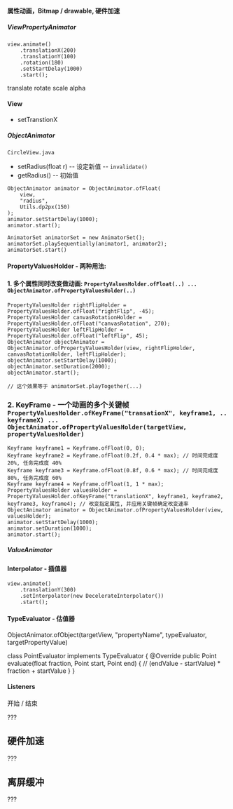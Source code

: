 #### 属性动画，Bitmap / drawable, 硬件加速


##### ViewPropertyAnimator

```
view.animate()
	.translationX(200)
	.translationY(100)
	.rotation(180)
	.setStartDelay(1000)
	.start();
```

translate
rotate
scale
alpha

#### View
- setTranstionX

##### ObjectAnimator

`CircleView.java`

- setRadius(float r) -- 设定新值 -- `invalidate()`
- getRadius() -- 初始值


```
ObjectAnimator animator = ObjectAnimator.ofFloat(
	view,
	"radius",
	Utils.dp2px(150)
);
animator.setStartDelay(1000);
animator.start();
```

```
AnimatorSet animatorSet = new AnimatorSet();
animatorSet.playSequentially(animator1, animator2);
animatorSet.start()
```

#### PropertyValuesHolder - 两种用法:

#### 1. 多个属性同时改变做动画: `PropertyValuesHolder.ofFloat(..) ... ObjectAnimator.ofPropertyValuesHolder(..)`

```
PropertyValuesHolder rightFlipHolder = PropertyValuesHolder.ofFloat("rightFlip", -45);
PropertyValuesHolder canvasRotationHolder = PropertyValuesHolder.ofFloat("canvasRotation", 270);
PropertyValuesHolder leftFlipHolder = PropertyValuesHolder.ofFloat("leftFlip", 45);
ObjectAnimator objectAnimator = ObjectAnimator.ofPropertyValuesHolder(view, rightFlipHolder, canvasRotationHolder, leftFlipHolder);
objectAnimator.setStartDelay(1000);
objectAnimator.setDuration(2000);
objectAnimator.start();

// 这个效果等于 animatorSet.playTogether(...)
```

### 2. KeyFrame - 一个动画的多个关键帧 `PropertyValuesHolder.ofKeyFrame("transationX", keyframe1, .. keyframeX) ... ObjectAnimator.ofPropertyValuesHolder(targetView, propertyValuesHolder)`

```
Keyframe keyframe1 = Keyframe.ofFloat(0, 0);
Keyframe keyframe2 = Keyframe.ofFloat(0.2f, 0.4 * max); // 时间完成度 20%, 任务完成度 40%
Keyframe keyframe3 = Keyframe.ofFloat(0.8f, 0.6 * max); // 时间完成度 80%, 任务完成度 60%
Keyframe keyframe4 = Keyframe.ofFloat(1, 1 * max);
PropertyValuesHolder valuesHolder = PropertyValuesHolder.ofKeyFrame("translationX", keyframe1, keyframe2, keyframe3, keyframe4); // 改变指定属性, 并应用关键帧确定改变速率
ObjectAnimator animator = ObjectAnimator.ofPropertyValuesHolder(view, valuesHolder);
animator.setStartDelay(1000);
animator.setDuration(1000);
animator.start();
```

##### ValueAnimator


#### Interpolator - 插值器
```
view.animate()
	.translationY(300)
	.setInterpolator(new DecelerateInterpolator())
	.start();
```

#### TypeEvaluator - 估值器

ObjectAnimator.ofObject(targetView, "propertyName", typeEvaluator, targetPropertyValue)

class PointEvaluator implements TypeEvaluator<Point> {
	@Override
	public Point evaluate(float fraction, Point start, Point end) {
		// (endValue - startValue) * fraction + startValue
	}
}



#### Listeners

开始 / 结束

???



## 硬件加速
???

## 离屏缓冲
???